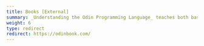 ```yaml
---
title: Books [External]
summary: _Understanding the Odin Programming Language_ teaches both basic and advanced concepts. You'll learn about procedures, manual memory management, parametric polymorphism, data-oriented design, and much more. A book written by Karl Zylinksi.
weight: 6
type: redirect
redirect: https://odinbook.com/
---
```


